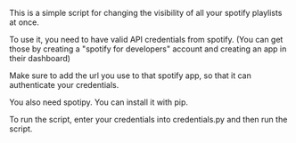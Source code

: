This is a simple script for changing the visibility of all your spotify playlists at once.

To use it, you need to have valid API credentials from spotify. (You can get those by creating a "spotify for developers" account and creating an app in their dashboard)

Make sure to add the url you use to that spotify app, so that it can authenticate your credentials. 

You also need spotipy. You can install it with pip.

To run the script, enter your credentials into credentials.py and then run the script.
